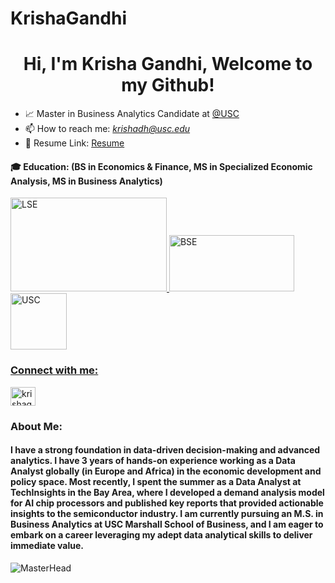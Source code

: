 # KrishaGandhi

<h1 align="center">Hi, I'm Krisha Gandhi, Welcome to my Github! </h1>
<!-- <h3 align="center">Data-Driven Data Scientist Committed to Tackling Real-World Challenges</h3> -->




- 📈 Master in Business Analytics Candidate at [@USC](https://www.usc.edu/)
- 📫 How to reach me: *krishadh@usc.edu*
-  📄 Resume Link: [Resume](drive_link)
<!-- ⚡ Fun fact: *Pro * -->


<h4 align="left">🎓 Education: (BS in Economics & Finance, MS in Specialized Economic Analysis, MS in Business Analytics)</h4>
<a href="https://www.lse.ac.uk/" target="_blank" rel="noreferrer"><img src="https://download.logo.wine/logo/London_School_of_Economics/London_School_of_Economics-Logo.wine.png" alt="LSE" width="250" height="150"/> 
<a href="https://bse.eu/study/masters-programs/international-trade-finance-and-development" target="_blank" rel="noreferrer"><img src="https://upload.wikimedia.org/wikipedia/commons/4/41/BSE_primary_logo_color.jpg" alt="BSE" width="200" height="90"/>
<a href="https://usc.edu/" target="_blank" rel="noreferrer"><img src="https://upload.wikimedia.org/wikipedia/commons/9/94/USC_Trojans_logo.svg" alt="USC" width="90" height="90"/>



<h3 align="left">Connect with me:</h3>
<p align="left">
<a href="https://www.linkedin.com/in/krisha-gandhi/" target="blank"><img align="center" src="https://raw.githubusercontent.com/rahuldkjain/github-profile-readme-generator/master/src/images/icons/Social/linked-in-alt.svg" alt="krishagandhi" height="30" width="40" /></a>
</p>

<h3 align="left">About Me:</h3>
<h4 align="left">I have a strong foundation in data-driven decision-making and advanced analytics. I have 3 years of hands-on experience working as a Data Analyst globally (in Europe and Africa) in the economic development and policy space. Most recently, I spent the summer as a Data Analyst at TechInsights in the Bay Area, where I developed a demand analysis model for AI chip processors and published key reports that provided actionable insights to the semiconductor industry. I am currently pursuing an M.S. in Business Analytics at USC Marshall School of Business, and I am eager to embark on a career leveraging my adept data analytical skills to deliver immediate value.</h4>
  
![MasterHead](https://i.pinimg.com/originals/fc/71/63/fc71635c7f1b09ed30413f59bb749582.gif)
